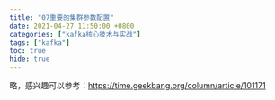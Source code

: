 ```yaml
---
title: "07重要的集群参数配置"
date: 2021-04-27 11:50:00 +0800
categories: ["kafka核心技术与实战"]
tags: ["kafka"]
toc: true
hide: true
---
```


略，感兴趣可以参考：https://time.geekbang.org/column/article/101171

